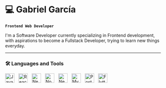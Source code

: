 # 💻 Gabriel García

**`Frontend Web Developer`**

I'm a Software Developer currently specializing in Frontend development, with aspirations to become a Fullstack Developer, trying to learn new things everyday.


---

### 🛠️ Languages and Tools

<img align="left" alt="Javascript" width="30px" style="padding-right:10px" src="https://cdn.jsdelivr.net/gh/devicons/devicon/icons/javascript/javascript-original.svg"/>
<img align="left" alt="React" width="30px" style="padding-right:10px" src="https://cdn.jsdelivr.net/gh/devicons/devicon/icons/react/react-original.svg"/>
<img align="left" alt="Next" width="30px" style="padding-right:10px" src="https://cdn.jsdelivr.net/gh/devicons/devicon/icons/nextjs/nextjs-line.svg"/>
<img align="left" alt="Node" width="30px" style="padding-right:10px" src="https://cdn.jsdelivr.net/gh/devicons/devicon/icons/nodejs/nodejs-original.svg"/>
<img align="left" alt="Nest" width="30px" style="padding-right:10px" src="https://cdn.jsdelivr.net/gh/devicons/devicon/icons/nestjs/nestjs-plain.sv"/>
<img align="left" alt="MySQL" width="30px" style="padding-right:10px" src="https://cdn.jsdelivr.net/gh/devicons/devicon/icons/mysql/mysql-original.svg"/>
<img align="left" alt="PostgreSQL" width="30px" style="padding-right:10px" src="https://cdn.jsdelivr.net/gh/devicons/devicon/icons/postgresql/postgresql-original.svg"/>
<img align="left" alt="Flutter" width="30px" style="padding-right:10px" src="https://cdn.jsdelivr.net/gh/devicons/devicon/icons/flutter/flutter-original.svg"/>
<br/>